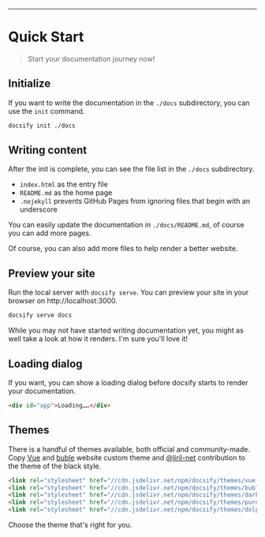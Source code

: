 ---

# Quick Start

> Start your documentation journey now!

## Initialize

If you want to write the documentation in the `./docs` subdirectory, you can use the `init` command.  

```bash
docsify init ./docs
```

## Writing content

After the init is complete, you can see the file list in the `./docs` subdirectory.  

- `index.html` as the entry file
- `README.md` as the home page
- `.nojekyll` prevents GitHub Pages from ignoring files that begin with an underscore

You can easily update the documentation in `./docs/README.md`, of course you can add more pages.  

Of course, you can also add more files to help render a better website.

## Preview your site

Run the local server with `docsify serve`. You can preview your site in your browser on http://localhost:3000.  

```bash
docsify serve docs
```

While you may not have started writing documentation yet, you might as well take a look at how it renders. I'm sure you'll love it!

## Loading dialog

If you want, you can show a loading dialog before docsify starts to render your documentation.  

```html
<div id="app">Loading……</div>
```

## Themes

There is a handful of themes available, both official and community-made. Copy [Vue](https://vuejs.org/) and [buble](https://buble.surge.sh/) website custom theme and [@liril-net](https://github.com/liril-net) contribution to the theme of the black style.  

```html
<link rel="stylesheet" href="//cdn.jsdelivr.net/npm/docsify/themes/vue.css">
<link rel="stylesheet" href="//cdn.jsdelivr.net/npm/docsify/themes/buble.css">
<link rel="stylesheet" href="//cdn.jsdelivr.net/npm/docsify/themes/dark.css">
<link rel="stylesheet" href="//cdn.jsdelivr.net/npm/docsify/themes/pure.css">
<link rel="stylesheet" href="//cdn.jsdelivr.net/npm/docsify/themes/dolphin.css">
```

Choose the theme that's right for you.
